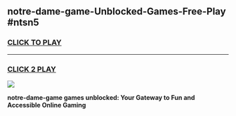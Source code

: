 
## notre-dame-game-Unblocked-Games-Free-Play #ntsn5
<h3>
<a href="https://us.freeplayer.one?title=notre-dame-game&ref=9M">CLICK TO PLAY</a></h3>
<hr>

<h3>
<a href="https://us.freeplayer.one?title=notre-dame-game&ref=9M">CLICK 2 PLAY</a>
  
</h3>

<a href="https://us.freeplayer.one?title=notre-dame-game&ref=9M"><img src="https://clearcache.store/games.png"></a>


**notre-dame-game games unblocked: Your Gateway to Fun and Accessible Online Gaming**
